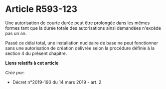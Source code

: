 # Article R593-123

Une autorisation de courte durée peut être prolongée dans les mêmes formes tant que la durée totale des autorisations ainsi
demandées n'excède pas un an.

Passé ce délai total, une installation nucléaire de base ne peut fonctionner sans une autorisation de création délivrée selon
la procédure définie à la section 4 du présent chapitre.

**Liens relatifs à cet article**

_Créé par_:

  - Décret n°2019-190 du 14 mars 2019 - art. 2
